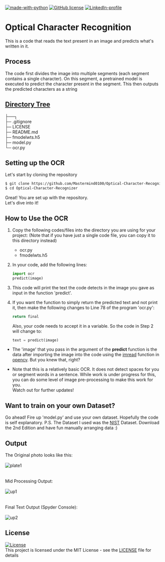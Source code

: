 [![made-with-python](https://img.shields.io/badge/Made%20with-Python-1f425f.svg)](https://www.python.org/) [![GitHub license](https://img.shields.io/github/license/Naereen/StrapDown.js.svg)](https://github.com/Naereen/StrapDown.js/blob/master/LICENSE)
[![LinkedIn-profile](https://img.shields.io/badge/LinkedIn-Atharva-blue.svg)](https://www.linkedin.com/in/atharva-hudlikar/)

# Optical Character Recognition
This is a code that reads the text present in an image and predicts what's written in it. 

## Process 
The code first divides the image into multiple segments (each segment contains a single character). On this segment, a pretrained model is executed to predict the character present in the segment. This then outputs the predicted characters as a string

## [Directory Tree](https://xiaoluoboding.github.io/repository-tree/)

├──┐<br>
├─ .gitignore<br>
├─ LICENSE<br>
├─ README.md<br>
├─ fmodelwts.h5<br>
├─ model.py<br>
└─ ocr.py


## Setting up the OCR
Let's start by cloning the repository<br>
```bash
$ git clone https://github.com/Mastermind0100/Optical-Character-Recognizer.git
$ cd Optical-Character-Recognizer
```
Great! You are set up with the repository.<br> 
Let's dive into it!

## How to Use the OCR
1. Copy the following codes/files into the directory you are using for your project: (Note that if you have just a single code file, you can copy it to this directory instead)
    * ocr.py
    * fmodelwts.h5

2. In your code, add the following lines:
    ```python
    import ocr
    predict(image)
    ```

3. This code will print the text the code detects in the image you gave as input in the function 'predict'.

4. If you want the function to simply return the predicted text and not print it, then make the following changes to Line 78 of the program 'ocr.py':

    ```python
    return final
    ```
    Also, your code needs to accept it in a variable. So the code in Step 2 will change to:
    ```python
    text = predict(image)
    ```
    
* The 'image' that you pass in the argument of the **predict** function is the data after importing the image into the code using the [imread](https://www.geeksforgeeks.org/python-opencv-cv2-imread-method/) function in [opencv](https://opencv-python-tutroals.readthedocs.io/en/latest/index.html). But you knew that, right?

* Note that this is a relatively basic OCR. It does not detect spaces for you or segment words in a sentence. While work is under progress for this, you can do some level of image pre-processing to make this work for you.<br>Watch out for further updates!

## Want to train on your own Dataset?

Go ahead! Fire up 'model.py' and use your own dataset. Hopefully the code is self explanatory.
P.S. The Dataset I used was the [NIST](https://s3.amazonaws.com/nist-srd/SD19/by_class.zip) Dataset. Download the 2nd Edition and have fun manually arranging data :)

## Output
The Original photo looks like this:
<br/><br/>
![plate1](https://user-images.githubusercontent.com/36445600/60267373-bca10200-9907-11e9-83ae-0a5e7b4ebb4e.jpg)<br/>
<br/><br/>
Mid Processing Output:
<br/><br/>
![up1](https://user-images.githubusercontent.com/36445600/60267398-c75b9700-9907-11e9-8db5-18642455dbff.png)<br/>
<br/><br/>
Final Text Output (Spyder Console):
<br/><br/>
![up2](https://user-images.githubusercontent.com/36445600/60267456-e6f2bf80-9907-11e9-8d8f-df9e9b6221ea.png)

## License
[![License](http://img.shields.io/:license-mit-blue.svg?style=flat)](http://badges.mit-license.org)<br>
This project is licensed under the MIT License - see the [LICENSE](LICENSE) file for details